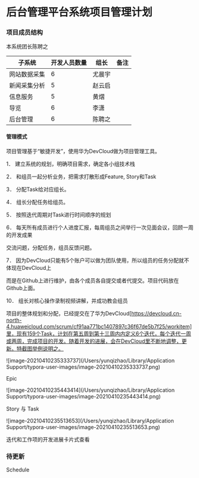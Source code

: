 # 后台管理平台系统项目管理计划

 

### 项目成员结构

本系统团长陈聘之

| **子系统**   | **开发人员数量** | **组长** | **备注** |
| ------------ | ---------------- | -------- | -------- |
| 网站数据采集 | 6                | 尤晨宇   |          |
| 新闻采集分析 | 5                | 赵云启   |          |
| 信息服务     | 5                | 黄熠     |          |
| 导览         | 6                | 李潇     |          |
| 后台管理     | 6                | 陈聘之   |          |

 

#### 管理模式

项目管理基于“敏捷开发”，使用华为DevCloud做为项目管理工具。

1． 建立系统的规划，明确项目需求，确定各小组技术栈

2． 和组员一起分析业务，把需求打散形成Feature, Story和Task

3． 分配Task给对应组长。

4． 组长分配任务给组员。

5． 按照迭代周期对Task进行时间顺序的规划

6． 每天所有成员进行个人进度汇报，每周组员之间举行一次见面会议，回顾一周的开发成果

交流问题，分配任务，组员反馈问题。

7． 因为DevCloud只能有5个账户可以做为团队使用，所以组员的任务分配就不体现在DevCloud上

而是在Github上进行维护，由各个成员各自提交或者代提交。项目代码放在Github上面。

10． 组长对核心操作录制视频讲解，并成功教会组员

 项目的整体规划和分配，已经提交在了华为DevCloud[https://devcloud.cn-north-4.huaweicloud.com/scrum/cf91aa771bc1407897c36f67de5b7f25/workitem]里，现有159个Task，计划在第五周到第十三周内内定义6个迭代，每个迭代一周或两周，完成项目的开发。随着开发的进展，会在DevCloud里不断地调整，更新。特截图举例说明之。



![image-20210410235333737](/Users/yunqizhao/Library/Application Support/typora-user-images/image-20210410235333737.png)

Epic



![image-20210410235443414](/Users/yunqizhao/Library/Application Support/typora-user-images/image-20210410235443414.png)

Story 与 Task



![image-20210410235513653](/Users/yunqizhao/Library/Application Support/typora-user-images/image-20210410235513653.png)

迭代和工作项的开发进展卡片式查看





### 待更新

Schedule